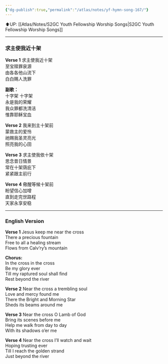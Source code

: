 ```yaml
---
{"dg-publish":true,"permalink":"/atlas/notes/yf-hymn-song-167/"}
---
```


⬆️UP: [[Atlas/Notes/S2GC Youth Fellowship Worship Songs\|S2GC Youth Fellowship Worship Songs]]

---
### 求主使我近十架

**Verse 1**
求主使我近十架  
至宝赎罪泉源  
由各各他山流下  
白白赐人洗罪  
  
**副歌：**  
十字架 十字架  
永是我的荣耀  
我众罪都洗清洁  
惟靠耶稣宝血  
  
**Verse 2** 
我来到主十架前  
蒙救主的爱怜  
祂赐我圣灵亮光  
照亮我的心田  

**Verse 3**
求主使我依十架  
思念昔日情景  
常在十架荫庇下  
紧紧跟主前行  

**Verse 4**
儆醒等候十架前  
盼望信心加增  
直到走完世路程  
天家永享安稳  

---
### English Version

**Verse 1** 
Jesus keep me near the cross  
There a precious fountain  
Free to all a healing stream  
Flows from Calv’ry’s mountain  
  
**Chorus:**  
In the cross in the cross  
Be my glory ever  
Till my raptured soul shall find  
Rest beyond the river  
  
**Verse 2** 
Near the cross a trembling soul  
Love and mercy found me  
There the Bright and Morning Star  
Sheds its beams around me  
  
**Verse 3**
Near the cross O Lamb of God  
Bring its scenes before me  
Help me walk from day to day  
With its shadows o’er me  
  
**Verse 4** 
Near the cross I’ll watch and wait  
Hoping trusting ever  
Till I reach the golden strand  
Just beyond the river